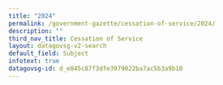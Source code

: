 ```yaml
---
title: "2024"
permalink: /government-gazette/cessation-of-service/2024/
description: ""
third_nav_title: Cessation of Service
layout: datagovsg-v2-search
default_field: Subject
infotext: true
datagovsg-id: d_e845c87f3dfe3979022ba7ac5b3a9b10
---
```


